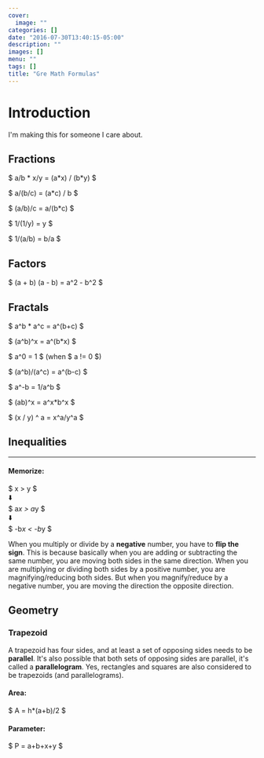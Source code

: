 ```yaml
---
cover:
  image: ""
categories: []
date: "2016-07-30T13:40:15-05:00"
description: ""
images: []
menu: ""
tags: []
title: "Gre Math Formulas"
---
```


# Introduction

I'm making this for someone I care about.

## Fractions

$ a/b * x/y = (a*x) / (b\*y) $

$ a/(b/c) = (a\*c) / b $

$ (a/b)/c = a/(b\*c) $

$ 1/(1/y) = y $

$ 1/(a/b) = b/a $

## Factors

$ (a + b) (a - b) = a^2 - b^2 $

## Fractals

$ a^b \* a^c = a^(b+c) $

$ (a^b)^x = a^(b\*x) $

$ a^0 = 1 $ (when $ a != 0 $)

$ (a^b)/(a^c) = a^(b-c) $

$ a^-b = 1/a^b $

$ (ab)^x = a^x\*b^x $

$ (x / y) ^ a = x^a/y^a $

## Inequalities

---

#### Memorize:

$ x > y $  
⬇️  
$ a*x > a*y $  
⬇️  
$ -b*x < -b*y $

When you multiply or divide by a **negative** number, you have to **flip the sign**. This is because basically when you are adding or subtracting the same number, you are moving both sides in the same direction. When you are multiplying or dividing both sides by a positive number, you are magnifying/reducing both sides. But when you magnify/reduce by a negative number, you are moving the direction the opposite direction.

## Geometry

### Trapezoid

A trapezoid has four sides, and at least a set of opposing sides needs to be **parallel**. It's also possible that both sets of opposing sides are parallel, it's called a **parallelogram**. Yes, rectangles and squares are also considered to be trapezoids (and parallelograms).

#### Area:

$ A = h\*(a+b)/2 $

#### Parameter:

$ P = a+b+x+y $
